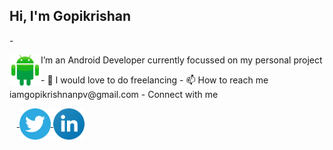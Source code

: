 <H2>Hi, I'm Gopikrishan</H2>
- <p>I’m an Android Developer currently focussed on my personal project<img align="left" src="https://raw.githubusercontent.com/goputtanz/goputtanz/main/images/android.svg" alt="icon | Android" width="50px"/></p>
- 💞️ I would love to do freelancing
- 📫 How to reach me iamgopikrishnanpv@gmail.com
- Connect with me
<p>
&nbsp&nbsp&nbsp<a href="https://twitter.com/Gopikrishnnpv?t=T-jis_LphGBc6pdRUpns_Q&s=09">
<img align="center" src="https://raw.githubusercontent.com/goputtanz/goputtanz/main/images/twitter.svg" alt="icon | Twitter" width="50px"/></a><a href="https://www.linkedin.com/in/gopi-krishnan-b46314210">
<img align="center" src="https://raw.githubusercontent.com/goputtanz/goputtanz/main/images/linkedin.svg" alt="icon | LinkedIn" width="50px"/>
</a>
</p>
 


